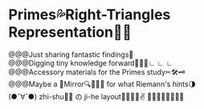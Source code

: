 # Primes💦Right-Triangles Representation🍉👟
@@@Just sharing fantastic findings🌈<br>
@@@Digging tiny knowledge forward🚩🚩🚩∟ ∟ ∟<br>
@@@Accessory materials for the Primes study✂🛠🗝<br>
@@@Maybe a 🔎Mirror🔍📐💡🔦 for what Riemann's hints🌗<br>
(●ˇ∀ˇ●) zhi-shu🌲🎄 の ji-he layout🏁🏳‍🌈🥓✌
🎅🎅🎅🎅🎅🎅🎅🎅
